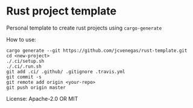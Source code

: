 # Rust project template

Personal template to create rust projects using `cargo-generate`

How to use:
```
cargo generate --git https://github.com/jcvenegas/rust-template.git
cd <new-project>
./.ci/setup.sh
./.ci/.run.sh
git add .ci/ .github/ .gitignore .travis.yml
git commit -s
git remote add origin <your-repo>
git push origin master
```

License: Apache-2.0 OR MIT
